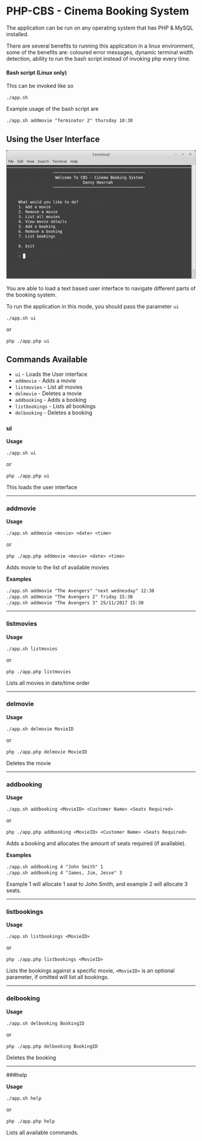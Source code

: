 # PHP-CBS - Cinema Booking System

The application can be run on any operating system that has PHP & MySQL installed.

There are several benefits to running this application in a 
linux environment, some of the benefits are: coloured error
 messages, dynamic terminal width detection, ability to run
 the bash script instead of invoking php every time.
 
#### Bash script (Linux only)

This can be invoked like so
```
./app.sh
```

Example usage of the bash script are

```
./app.sh addmovie "Terminator 2" thursday 10:30
```

## Using the User Interface

![ui example](https://raw.githubusercontent.com/ChubbyNinja/php-cbs/master/ui-example.png "Example UI")


You are able to load a text based user interface to navigate
different parts of the booking system.

To run the application in this mode, you should pass the parameter `ui`

```
./app.sh ui
```
or

```
php ./app.php ui
```

## Commands Available

 - `ui` - Loads the User interface
 - `addmovie` - Adds a movie
 - `listmovies` - List all movies
 - `delmovie` - Deletes a movie
 - `addbooking` - Adds a booking
 - `listbookings` - Lists all bookings
 - `delbooking` - Deletes a booking
 
 
 ### ui
 
 **Usage** 
 
 ```
 ./app.sh ui
 ``` 
 or
 ```
 php ./app.php ui
 ```
 
 This loads the user interface
 
 ---
 
 ### addmovie
 
 **Usage** 
 
 ```
 ./app.sh addmovie <movie> <date> <time>
 ```
 or
 ```
 php ./app.php addmovie <movie> <date> <time>
 ```
 
 Adds movie to the list of available movies
 
 **Examples** 
 
 ```
 ./app.sh addmovie "The Avengers" "next wednesday" 12:30
 ./app.sh addmovie "The Avengers 2" friday 15:30
 ./app.sh addmovie "The Avengers 3" 25/11/2017 15:30
 ```
 
  ---
  
 ### listmovies
 
  **Usage** 
  
  ```
  ./app.sh listmovies
  ``` 
  or
  ```
  php ./app.php listmovies
  ```
 
 Lists all movies in date/time order
 
   ---
   
 ### delmovie
 
  **Usage** 
  
  ```
  ./app.sh delmovie MovieID
  ``` 
  or
  ```
  php ./app.php delmovie MovieID
  ```
 Deletes the movie
 
  ---
  
 ### addbooking
 
  **Usage** 
  
  ```
  ./app.sh addbooking <MovieID> <Customer Name> <Seats Required>
  ``` 
  or
  ```
  php ./app.php addbooking <MovieID> <Customer Name> <Seats Required>
  ```
  
  Adds a booking and allocates the amount of seats required (if available).
  
   
 **Examples** 
 
 ```
 ./app.sh addbooking 4 "John Smith" 1
 ./app.sh addbooking 4 "James, Jim, Jesse" 3
 ```
 Example 1 will allocate 1 seat to John Smith, and example 2 will allocate 3 seats.
 
   ---
   
 ### listbookings
 
 
  **Usage** 
  
  ```
  ./app.sh listbookings <MovieID>
  ``` 
  or
  ```
  php ./app.php listbookings <MovieID>
  ```
  
  Lists the bookings against a specific movie, `<MovieID>` is an optional parameter, if omitted will list all bookings.
  
   ---
   
  ### delbooking
  
  
  **Usage** 
  
  ```
  ./app.sh delbooking BookingID
  ``` 
  or
  ```
  php ./app.php delbooking BookingID
  ```
  
 Deletes the booking
   
  ---
  
 ###help
 

  
  **Usage** 
  
  ```
  ./app.sh help
  ``` 
  or
  ```
  php ./app.php help
  ```
  
 Lists all available commands.
 